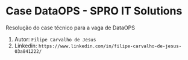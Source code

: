 # Case DataOPS - SPRO IT Solutions

Resolução do case técnico para a vaga de DataOPS

1. Autor: `Filipe Carvalho de Jesus`
2. Linkedin: `https://www.linkedin.com/in/filipe-carvalho-de-jesus-03a841222/`
